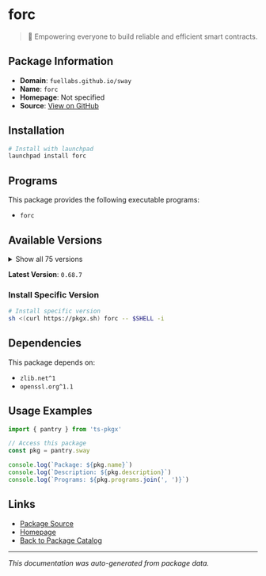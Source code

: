 # forc

> 🌴 Empowering everyone to build reliable and efficient smart contracts.

## Package Information

- **Domain**: `fuellabs.github.io/sway`
- **Name**: `forc`
- **Homepage**: Not specified
- **Source**: [View on GitHub](https://github.com/pkgxdev/pantry/tree/main/projects/fuellabs.github.io/sway/package.yml)

## Installation

```bash
# Install with launchpad
launchpad install forc
```

## Programs

This package provides the following executable programs:

- `forc`

## Available Versions

<details>
<summary>Show all 75 versions</summary>

- `0.68.7`, `0.68.6`, `0.68.5`, `0.68.4`, `0.68.3`
- `0.68.2`, `0.68.1`, `0.68.0`, `0.67.2`, `0.67.1`
- `0.67.0`, `0.66.10`, `0.66.9`, `0.66.8`, `0.66.7`
- `0.66.6`, `0.66.5`, `0.66.4`, `0.66.3`, `0.66.2`
- `0.66.1`, `0.66.0`, `0.65.2`, `0.65.1`, `0.65.0`
- `0.63.6`, `0.63.5`, `0.63.4`, `0.63.3`, `0.63.2`
- `0.63.1`, `0.63.0`, `0.62.0`, `0.61.2`, `0.61.1`
- `0.61.0`, `0.60.0`, `0.59.0`, `0.58.0`, `0.57.0`
- `0.56.1`, `0.56.0`, `0.55.0`, `0.54.0`, `0.53.0`
- `0.52.1`, `0.51.1`, `0.51.0`, `0.50.0`, `0.49.3`
- `0.49.2`, `0.49.1`, `0.49.0`, `0.48.1`, `0.48.0`
- `0.47.0`, `0.46.1`, `0.46.0`, `0.45.0`, `0.44.1`
- `0.44.0`, `0.43.2`, `0.43.1`, `0.43.0`, `0.42.1`
- `0.42.0`, `0.41.0`, `0.40.1`, `0.40.0`, `0.39.1`
- `0.39.0`, `0.38.0`, `0.37.3`, `0.37.2`, `0.35.5`

</details>

**Latest Version**: `0.68.7`

### Install Specific Version

```bash
# Install specific version
sh <(curl https://pkgx.sh) forc -- $SHELL -i
```

## Dependencies

This package depends on:

- `zlib.net^1`
- `openssl.org^1.1`

## Usage Examples

```typescript
import { pantry } from 'ts-pkgx'

// Access this package
const pkg = pantry.sway

console.log(`Package: ${pkg.name}`)
console.log(`Description: ${pkg.description}`)
console.log(`Programs: ${pkg.programs.join(', ')}`)
```

## Links

- [Package Source](https://github.com/pkgxdev/pantry/tree/main/projects/fuellabs.github.io/sway/package.yml)
- [Homepage](#)
- [Back to Package Catalog](../package-catalog.md)

---

*This documentation was auto-generated from package data.*
